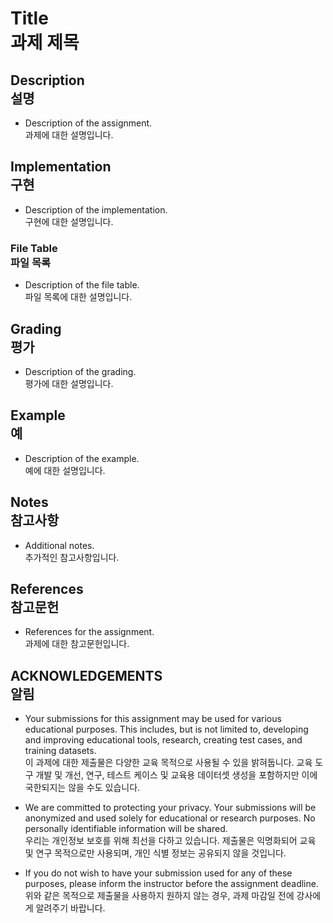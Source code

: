 # Title<br>과제 제목


## Description<br>설명

* Description of the assignment.<br>과제에 대한 설명입니다.

## Implementation<br>구현

* Description of the implementation.<br>구현에 대한 설명입니다.

### File Table<br>파일 목록

* Description of the file table.<br>파일 목록에 대한 설명입니다.

## Grading<br>평가

* Description of the grading.<br>평가에 대한 설명입니다.

## Example<br>예

* Description of the example.<br>예에 대한 설명입니다.

## Notes<br>참고사항

* Additional notes.<br>추가적인 참고사항입니다.

## References<br>참고문헌

* References for the assignment.<br>과제에 대한 참고문헌입니다.

## ACKNOWLEDGEMENTS<br>알림

* Your submissions for this assignment may be used for various educational purposes. This includes, but is not limited to, developing and improving educational tools, research, creating test cases, and training datasets.<br>이 과제에 대한 제출물은 다양한 교육 목적으로 사용될 수 있을 밝혀둡니다. 교육 도구 개발 및 개선, 연구, 테스트 케이스 및 교육용 데이터셋 생성을 포함하지만 이에 국한되지는 않을 수도 있습니다.

* We are committed to protecting your privacy. Your submissions will be anonymized and used solely for educational or research purposes. No personally identifiable information will be shared.<br>우리는 개인정보 보호를 위해 최선을 다하고 있습니다. 제출물은 익명화되어 교육 및 연구 목적으로만 사용되며, 개인 식별 정보는 공유되지 않을 것입니다.

* If you do not wish to have your submission used for any of these purposes, please inform the instructor before the assignment deadline.<br>위와 같은 목적으로 제출물을 사용하지 원하지 않는 경우, 과제 마감일 전에 강사에게 알려주기 바랍니다.
